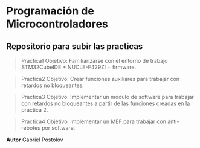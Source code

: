 # Programación de Microcontroladores

## Repositorio para subir las practicas

> Practica1
> Objetivo:
> Familiarizarse con el entorno de trabajo STM32CubeIDE + NUCLE-F429ZI + firmware. 

> Practica2
> Objetivo:
> Crear funciones auxiliares para trabajar con retardos no bloqueantes. 

> Practica3
> Objetivo:
> Implementar un módulo de software para trabajar con retardos no bloqueantes a partir de las funciones creadas en la práctica 2.

> Practica4
> Objetivo:
> Implementar un MEF para trabajar con anti-rebotes por software. 

  **Autor** Gabriel Postolov